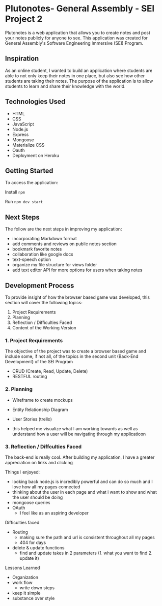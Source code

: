 # Plutonotes- General Assembly - SEI Project 2

Plutonotes is a web application that allows you to create notes and post your notes publicly for anyone to see. This application was created for General Assembly's Software Engineering Immersive (SEI) Program.

## Inspiration 
As an online student, I wanted to build an application where students are able to not only keep their notes in one place, but also see how other students are taking their notes. The purpose of the application is to allow students to learn and share their knowledge with the world. 

## Technologies Used
- HTML
- CSS
- JavaScript
- Node.js
- Express
- Mongoose
- Materialize CSS
- Oauth
- Deployment on Heroku

## Getting Started
To access the application: 

Install `npm`

Run `npm dev start`


## Next Steps 
The follow are the next steps in improving my application:

- incorporating Markdown format
- add comments and reviews on public notes section
- bookmark favorite notes
- collaboration like google docs
- text-speech option 
- organize my file structure for views folder
- add text editor API for more options for users when taking notes
	
## Development Process
To provide insight of how the browser based game was developed, this section will cover the following topics:

1. Project Requirements
2. Planning
3. Reflection / Difficulties Faced
4. Content of the Working Version


### 1. Project Requirements
The objective of the project was to create a browser based game and include some, if not all, of the topics in the second unit (Back-End Development) of the SEI Program

- CRUD (Create, Read, Update, Delete)
- RESTFUL routing

### 2. Planning
- Wireframe to create mockups
- Entity Relationship Diagram
- User Stories (trello)

- this helped me visualize what I am working towards as well as understand how a user will be navigating through my applicatioon

### 3. Reflection / Diffculties Faced
The back-end is really cool. After building my application, I have a greater appreciation on links and clicking 

Things I enjoyed:
- looking back node.js is incredibly powerful and can do so  much and I love how all my pages connected
- thinking about the user in each page and what i want to show and what the user should be doing
- mongoose queries
- OAuth
    - I feel like as an aspiring developer

Difficulties faced
- Routing
    - making sure the path and url is consistent throughout all my pages 
    - 404 for days
- delete  & update functions
    - find and update takes in 2 parameters (1. what you want to find 2. update it)


Lessons Learned
- Organization
- work flow
    - write down steps
- keep it simple
- substance over style

